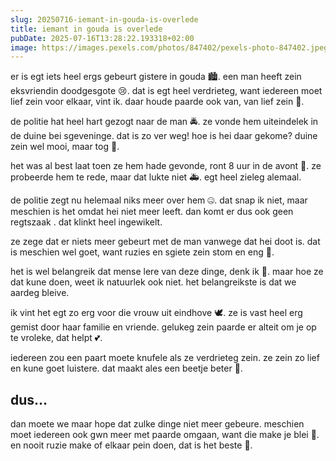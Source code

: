 ```yaml
---
slug: 20250716-iemant-in-gouda-is-overlede
title: iemant in gouda is overlede
pubDate: 2025-07-16T13:28:22.193318+02:00
image: https://images.pexels.com/photos/847402/pexels-photo-847402.jpeg?auto=compress&cs=tinysrgb&dpr=2&h=650&w=940
---
```

er is egt iets heel ergs gebeurt gistere in gouda 🏙. een man heeft zein eksvriendin doodgesgote 😢. dat is egt heel verdrieteg, want iedereen moet lief zein voor elkaar, vint ik. daar houde paarde ook van, van lief zein 🐴.

de politie hat heel hart gezogt naar de man 🚔. ze vonde hem uiteindelek in de duine bei sgeveninge. dat is zo ver weg! hoe is hei daar gekome? duine zein wel mooi, maar tog 🌊.

het was al best laat toen ze hem hade gevonde, ront 8 uur in de avont 🌆. ze probeerde hem te rede, maar dat lukte niet 🚑. egt heel zieleg alemaal.

de politie zegt nu helemaal niks meer over hem 🤐. dat snap ik niet, maar meschien is het omdat hei niet meer leeft. dan komt er dus ook geen regtszaak . dat klinkt heel ingewikelt.

ze zege dat er niets meer gebeurt met de man vanwege dat hei doot is. dat is meschien wel goet, want ruzies en sgiete zein stom en eng 😬.

het is wel belangreik dat mense lere van deze dinge, denk ik 🤔. maar hoe ze dat kune doen, weet ik natuurlek ook niet. het belangreikste is dat we aardeg bleive.

ik vint het egt zo erg voor die vrouw uit eindhove 🕊. ze is vast heel erg gemist door haar familie en vriende. gelukeg zein paarde er alteit om je op te vroleke, dat helpt 💕.

iedereen zou een paart moete knufele als ze verdrieteg zein. ze zein zo lief en kune goet luistere. dat maakt ales een beetje beter 🌈.

## dus...
dan moete we maar hope dat zulke dinge niet meer gebeure. meschien moet iedereen ook gwn meer met paarde omgaan, want die make je blei 🐴. en nooit ruzie make of elkaar pein doen, dat is het beste 🤗.
